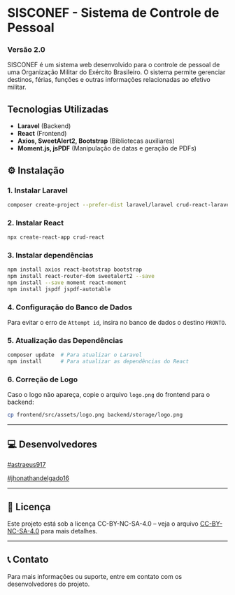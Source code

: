 # SISCONEF - Sistema de Controle de Pessoal

### Versão 2.0

SISCONEF é um sistema web desenvolvido para o controle de pessoal de uma Organização Militar do Exército Brasileiro.
O sistema permite gerenciar destinos, férias, funções e outras informações relacionadas ao efetivo militar.

## Tecnologias Utilizadas
- **Laravel** (Backend)
- **React** (Frontend)
- **Axios, SweetAlert2, Bootstrap** (Bibliotecas auxiliares)
- **Moment.js, jsPDF** (Manipulação de datas e geração de PDFs)

## ⚙️ Instalação

### 1. Instalar Laravel
```sh
composer create-project --prefer-dist laravel/laravel crud-react-laravel
```

### 2. Instalar React
```sh
npx create-react-app crud-react
```

### 3. Instalar dependências
```sh
npm install axios react-bootstrap bootstrap
npm install react-router-dom sweetalert2 --save
npm install --save moment react-moment
npm install jspdf jspdf-autotable
```

### 4. Configuração do Banco de Dados
Para evitar o erro de `Attempt id`, insira no banco de dados o destino `PRONTO`.

### 5. Atualização das Dependências
```sh
composer update  # Para atualizar o Laravel
npm install      # Para atualizar as dependências do React
```

### 6. Correção de Logo
Caso o logo não apareça, copie o arquivo `logo.png` do frontend para o backend:
```sh
cp frontend/src/assets/logo.png backend/storage/logo.png
```

---

## 💻 Desenvolvedores
[#astraeus917](https://github.com/astraeus917)

[#jhonathandelgado16](https://github.com/jhonathandelgado16)

---

## 📄 Licença
Este projeto está sob a licença CC-BY-NC-SA-4.0 – veja o arquivo [CC-BY-NC-SA-4.0](CC-BY-NC-SA-4.0) para mais detalhes.

---

## 📞 Contato
Para mais informações ou suporte, entre em contato com os desenvolvedores do projeto.

